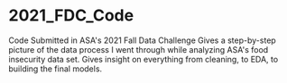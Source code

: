 # 2021_FDC_Code
Code Submitted in ASA's 2021 Fall Data Challenge
Gives a step-by-step picture of the data process I went through while analyzing ASA's food insecurity data set.  Gives insight on everything from cleaning, to EDA,
to building the final models.
